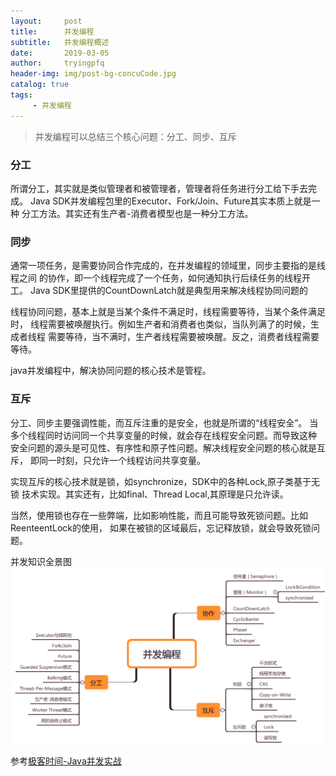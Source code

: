 ```yaml
---
layout:     post
title:      并发编程
subtitle:   并发编程概述
date:       2019-03-05
author:     tryingpfq
header-img: img/post-bg-concuCode.jpg
catalog: true
tags:
     - 并发编程
---
```


> 并发编程可以总结三个核心问题：分工、同步、互斥

### 分工
  所谓分工，其实就是类似管理者和被管理者，管理者将任务进行分工给下手去完成。
  Java SDK并发编程包里的Executor、Fork/Join、Future其实本质上就是一种
  分工方法。其实还有生产者-消费者模型也是一种分工方法。
  
  
### 同步
  通常一项任务，是需要协同合作完成的，在并发编程的领域里，同步主要指的是线程之间
  的协作，即一个线程完成了一个任务，如何通知执行后续任务的线程开工。
  Java SDK里提供的CountDownLatch就是典型用来解决线程协同问题的
  
  线程协同问题，基本上就是当某个条件不满足时，线程需要等待，当某个条件满足时，
  线程需要被唤醒执行。例如生产者和消费者也类似，当队列满了的时候，生成者线程
  需要等待，当不满时，生产者线程需要被唤醒。反之，消费者线程需要等待。
  
  java并发编程中，解决协同问题的核心技术是管程。
  
  
### 互斥
  分工、同步主要强调性能，而互斥注重的是安全，也就是所谓的“线程安全”。
  当多个线程同时访问同一个共享变量的时候，就会存在线程安全问题。而导致这种
  安全问题的源头是可见性、有序性和原子性问题。解决线程安全问题的核心就是互斥，
  即同一时刻，只允许一个线程访问共享变量。
  
  实现互斥的核心技术就是锁，如synchronize，SDK中的各种Lock,原子类基于无锁
  技术实现。其实还有，比如final、Thread Local,其原理是只允许读。
  
  当然，使用锁也存在一些弊端，比如影响性能，而且可能导致死锁问题。比如ReenteentLock的使用，
  如果在被锁的区域最后，忘记释放锁，就会导致死锁问题。
  
  并发知识全景图
  ![极客时间-王老师](https://github.com/tryingpfq/tryingpfq.github.io/blob/master/picture/bg-concuCode.png?raw=true)
  
  参考[极客时间-Java并发实战](https://time.geekbang.org/column/159)



